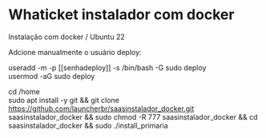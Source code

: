 # Whaticket instalador com docker
Instalação com docker / Ubuntu 22

Adcione manualmente o usuário deploy:

useradd -m -p [[senhadeploy]] -s /bin/bash -G sudo deploy</br>
usermod -aG sudo deploy

cd /home</br>
sudo apt install -y git && git clone https://github.com/launcherbr/saasinstalador_docker.git saasinstalador_docker && sudo chmod -R 777 saasinstalador_docker && cd saasinstalador_docker && sudo ./install_primaria

 
